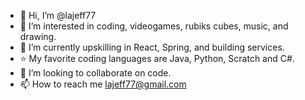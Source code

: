 - 👋 Hi, I’m @lajeff77
- 👀 I’m interested in coding, videogames, rubiks cubes, music, and drawing.
- 🌱 I’m currently upskilling in React, Spring, and building services.
- ⭐ My favorite coding languages are Java, Python, Scratch and C#.
- 💞️ I’m looking to collaborate on code.
- 📫 How to reach me lajeff77@gmail.com

<!---
lajeff77/lajeff77 is a ✨ special ✨ repository because its `README.md` (this file) appears on your GitHub profile.
You can click the Preview link to take a look at your changes.
--->
